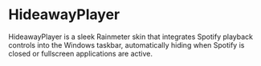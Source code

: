 # HideawayPlayer
HideawayPlayer is a sleek Rainmeter skin that integrates Spotify playback controls into the Windows taskbar, automatically hiding when Spotify is closed or fullscreen applications are active.
